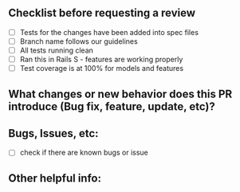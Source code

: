 ## Checklist before requesting a review
- [ ] Tests for the changes have been added into spec files
- [ ] Branch name follows our guidelines 
- [ ] All tests running clean
- [ ] Ran this in Rails S  - features are working properly
- [ ] Test coverage is at 100% for models and features

## What changes or new behavior does this PR introduce (Bug fix, feature, update, etc)?
  
## Bugs, Issues, etc:
 - [ ] check if there are known bugs or issue

## Other helpful info:
